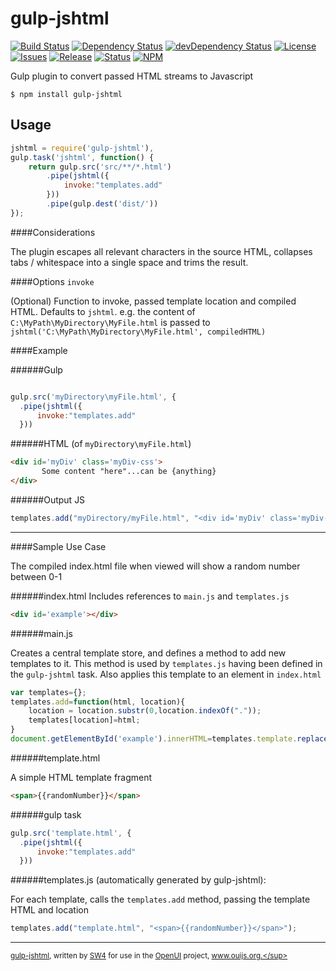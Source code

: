 gulp-jshtml
======

[![Build Status](https://img.shields.io/travis/sw4/gulp-jshtml.svg?style=flat-square)](https://travis-ci.org/sw4/gulp-jshtml)
[![Dependency Status](https://img.shields.io/david/sw4/gulp-jshtml.svg?style=flat-square)](https://david-dm.org/sw4/gulp-jshtml)
[![devDependency Status](https://img.shields.io/david/dev/sw4/gulp-jshtml.svg?style=flat-square)](https://david-dm.org/sw4/gulp-jshtml#info=devDependencies)
[![License](http://img.shields.io/badge/license-MIT-green.svg?style=flat-square)](https://github.com/sw4/gulp-jshtml/blob/master/LICENSE-MIT.md)
[![Issues](https://img.shields.io/github/issues/sw4/gulp-jshtml.svg?style=flat-square)](https://github.com/sw4/gulp-jshtml/issues)
[![Release](https://img.shields.io/github/release/sw4/gulp-jshtml.svg?style=flat-square)](https://github.com/sw4/gulp-jshtml/releases)
[![Status](https://badge.fury.io/gh/sw4%2Fgulp-jshtml.png)](https://github.com/sw4/gulp-jshtml)
[![NPM](https://badge.fury.io/js/gulp-jshtml.png)](https://www.npmjs.org/package/gulp-jshtml)

Gulp plugin to convert passed HTML streams to Javascript

`$ npm install gulp-jshtml`

Usage
---
```javascript
jshtml = require('gulp-jshtml'),
gulp.task('jshtml', function() {
	return gulp.src('src/**/*.html')
        .pipe(jshtml({
        	invoke:"templates.add"
        }))        
        .pipe(gulp.dest('dist/'))		
});
```

####Considerations

The plugin escapes all relevant characters in the source HTML, collapses tabs / whitespace into a single space and trims the result.

####Options
`invoke` 

(Optional) Function to invoke, passed template location and compiled HTML. Defaults to `jshtml`. e.g. the content of `C:\MyPath\MyDirectory\MyFile.html` is passed to `jshtml('C:\MyPath\MyDirectory\MyFile.html', compiledHTML)`

####Example

######Gulp

```javascript

gulp.src('myDirectory\myFile.html', {
  .pipe(jshtml({
      invoke:"templates.add"
  }))  
```

######HTML (of `myDirectory\myFile.html`)

```html
<div id='myDiv' class='myDiv-css'>
       Some content "here"...can be {anything}	   
</div>
```
######Output JS
```javascript
templates.add("myDirectory/myFile.html", "<div id='myDiv' class='myDiv-css'>Some content \"here\"...can be {anything}</div>");
```

-----------------------------------------

####Sample Use Case

The compiled index.html file when viewed will show a random number between 0-1

######index.html
Includes references to `main.js` and `templates.js`


```html
<div id='example'></div>
```

######main.js

Creates a central template store, and defines a method to add new templates to it. This method is used by `templates.js` having been defined in the `gulp-jshtml` task. Also applies this template to an element in `index.html`

```javascript
var templates={};
templates.add=function(html, location){
	location = location.substr(0,location.indexOf("."));
	templates[location]=html;
}
document.getElementById('example').innerHTML=templates.template.replace("{{randomNumber}}", Math.random());
```

######template.html

A simple HTML template fragment

```html
<span>{{randomNumber}}</span>
```

######gulp task

```javascript
gulp.src('template.html', {
  .pipe(jshtml({
      invoke:"templates.add"
  }))  
```
######templates.js (automatically generated by gulp-jshtml):

For each template, calls the `templates.add` method, passing the template HTML and location

```javascript
templates.add("template.html", "<span>{{randomNumber}}</span>");
```


-----------------------------------------

<sup>[gulp-jshtml](https://github.com/sw4/gulp-jshtml), written by [SW4](https://github.com/sw4) for use in the [OpenUI](https://github.com/open-ui/open-ui) project, www.ouijs.org.</sup>
